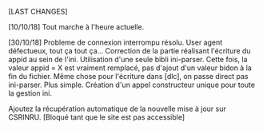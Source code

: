 [LAST CHANGES]

[10/10/18]
Tout marche à l'heure actuelle. 

[30/10/18]
Probleme de connexion interrompu résolu. User agent défectueux, tout ça tout ça...
Correction de la partie réalisant l'écriture du appid au sein de l'ini. Utilisation d'une seule bibli ini-parser.
Cette fois, la valeur appid = X est vraiment remplacé, pas d'ajout d'un valeur bidon à la fin du fichier.
Même chose pour l'écriture dans [dlc], on passe direct pas ini-parser. Plus simple.
Création d'un appel constructeur unique pour toute la gestion ini.

Ajoutez la récupération automatique de la nouvelle mise à jour sur CSRINRU. [Bloqué tant que le site est pas accessible]
